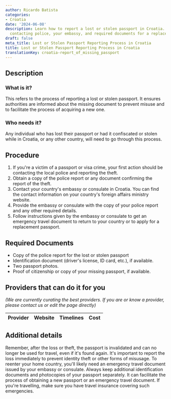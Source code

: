 ```yaml
---
author: Ricardo Batista
categories:
- Croatia
date: '2024-06-08'
description: Learn how to report a lost or stolen passport in Croatia. Steps include
  contacting police, your embassy, and required documents for a replacement.
draft: false
meta_title: Lost or Stolen Passport Reporting Process in Croatia
title: Lost or Stolen Passport Reporting Process in Croatia
translationKey: croatia-report_of_missing_passport
---
```


## Description
### What is it?
This refers to the process of reporting a lost or stolen passport. It ensures authorities are informed about the missing document to prevent misuse and to facilitate the process of acquiring a new one. 
### Who needs it?
Any individual who has lost their passport or had it confiscated or stolen while in Croatia, or any other country, will need to go through this process.

## Procedure
1. If you're a victim of a passport or visa crime, your first action should be contacting the local police and reporting the theft.
2. Obtain a copy of the police report or any document confirming the report of the theft.
3. Contact your country's embassy or consulate in Croatia. You can find the contact information on your country's foreign affairs ministry website. 
4. Provide the embassy or consulate with the copy of your police report and any other required details.
5. Follow instructions given by the embassy or consulate to get an emergency travel document to return to your country or to apply for a replacement passport.

## Required Documents
- Copy of the police report for the lost or stolen passport
- Identification document (driver's license, ID card, etc.), if available.
- Two passport photos.
- Proof of citizenship or copy of your missing passport, if available.

## Providers that can do it for you

_(We are currently curating the best providers. If you are or know a provider, please contact us or edit the page directly)_

| Provider        |     Website     |     Timelines    |       Cost      |
| --------------- | --------------- |  :-------------: | :-------------: |

## Additional details
Remember, after the loss or theft, the passport is invalidated and can no longer be used for travel, even if it's found again. It's important to report the loss immediately to prevent identity theft or other forms of misusage. To reenter your home country, you'll likely need an emergency travel document issued by your embassy or consulate.
Always keep additional identification documents and photocopies of your passport separately. It can facilitate the process of obtaining a new passport or an emergency travel document. If you're travelling, make sure you have travel insurance covering such emergencies.
